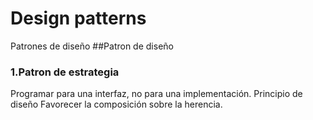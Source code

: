 # Design patterns
 Patrones de diseño
##Patron de diseño 
### 1.Patron de estrategia
Programar para una interfaz, no para una
implementación.
Principio de diseño
Favorecer la composición sobre la herencia.
